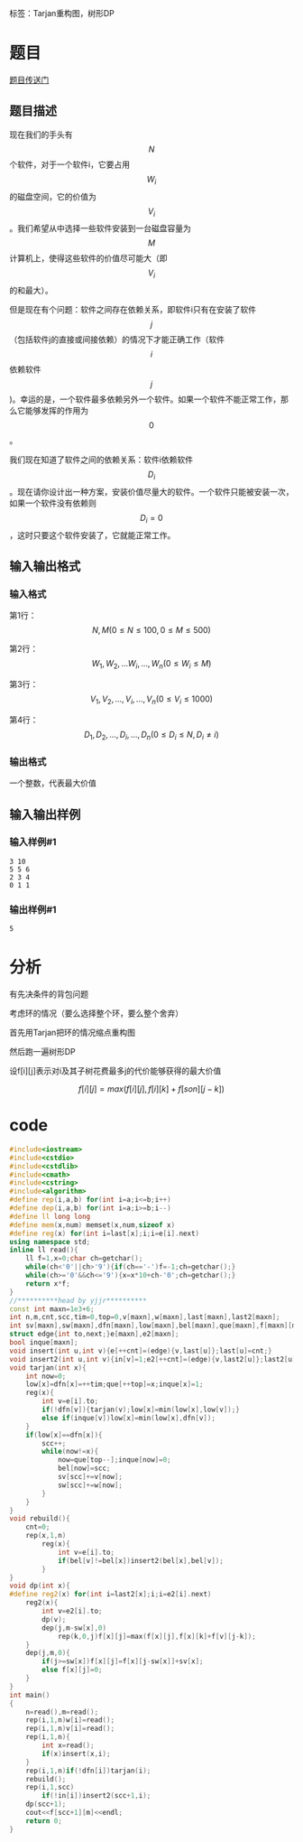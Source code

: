 ﻿---
subtitle: "tarjan重构图后树形DP"
tags: 
 - 图论-tarjan
 - DP-树形
grammar_cjkRuby: true
catalog: true
layout:  post
header-img: "img/header/P71.jpg"
preview-img: "/img/preview/P71.jpg"
---
标签：Tarjan重构图，树形DP

# 题目

[题目传送门](https://www.luogu.org/problemnew/show/P2515)

## 题目描述

现在我们的手头有$$N$$个软件，对于一个软件i，它要占用$$W_i$$的磁盘空间，它的价值为$$V_i$$。我们希望从中选择一些软件安装到一台磁盘容量为$$M$$计算机上，使得这些软件的价值尽可能大（即$$V_i$$的和最大）。

但是现在有个问题：软件之间存在依赖关系，即软件i只有在安装了软件$$j$$（包括软件j的直接或间接依赖）的情况下才能正确工作（软件$$i$$依赖软件$$j$$)。幸运的是，一个软件最多依赖另外一个软件。如果一个软件不能正常工作，那么它能够发挥的作用为$$0$$。


我们现在知道了软件之间的依赖关系：软件i依赖软件$$D_i$$。现在请你设计出一种方案，安装价值尽量大的软件。一个软件只能被安装一次，如果一个软件没有依赖则$$D_i=0$$，这时只要这个软件安装了，它就能正常工作。


## 输入输出格式
### 输入格式

第1行：$$N,M(0\leq N\leq 100, 0\leq M\leq 500)$$

第2行：$$W_1,W_2, ... W_i, ..., W_n (0\leq W_i\leq M)$$

第3行：$$V_1, V_2, ..., V_i, ..., V_n  (0\leq V_i\leq 1000)$$

第4行：$$D_1, D_2, ..., D_i, ..., D_n (0\leq D_i\leq N, D_i≠i)$$


### 输出格式
一个整数，代表最大价值


## 输入输出样例
### 输入样例#1
```
3 10
5 5 6
2 3 4
0 1 1
```
### 输出样例#1
```
5
```

# 分析

有先决条件的背包问题

考虑环的情况（要么选择整个环，要么整个舍弃）

首先用Tarjan把环的情况缩点重构图

然后跑一遍树形DP

设f[i][j]表示对i及其子树花费最多j的代价能够获得的最大价值

$$f[i][j]=max(f[i][j], f[i][k]+f[son][j-k])$$

# code
```cpp
#include<iostream>
#include<cstdio>
#include<cstdlib>
#include<cmath>
#include<cstring>
#include<algorithm>
#define rep(i,a,b) for(int i=a;i<=b;i++)
#define dep(i,a,b) for(int i=a;i>=b;i--)
#define ll long long
#define mem(x,num) memset(x,num,sizeof x)
#define reg(x) for(int i=last[x];i;i=e[i].next)
using namespace std;
inline ll read(){
	ll f=1,x=0;char ch=getchar();
	while(ch<'0'||ch>'9'){if(ch=='-')f=-1;ch=getchar();}
	while(ch>='0'&&ch<='9'){x=x*10+ch-'0';ch=getchar();}
	return x*f;
}
//**********head by yjjr**********
const int maxn=1e3+6;
int n,m,cnt,scc,tim=0,top=0,v[maxn],w[maxn],last[maxn],last2[maxn];
int sv[maxn],sw[maxn],dfn[maxn],low[maxn],bel[maxn],que[maxn],f[maxn][maxn],in[maxn];
struct edge{int to,next;}e[maxn],e2[maxn];
bool inque[maxn];
void insert(int u,int v){e[++cnt]=(edge){v,last[u]};last[u]=cnt;}
void insert2(int u,int v){in[v]=1;e2[++cnt]=(edge){v,last2[u]};last2[u]=cnt;}
void tarjan(int x){
	int now=0;
	low[x]=dfn[x]=++tim;que[++top]=x;inque[x]=1;
	reg(x){
		int v=e[i].to;
		if(!dfn[v]){tarjan(v);low[x]=min(low[x],low[v]);}
		else if(inque[v])low[x]=min(low[x],dfn[v]);
	}
	if(low[x]==dfn[x]){
		scc++;
		while(now!=x){
			now=que[top--];inque[now]=0;
			bel[now]=scc;
			sv[scc]+=v[now];
			sw[scc]+=w[now];
		}
	}
}
void rebuild(){
	cnt=0;
	rep(x,1,n)
		reg(x){
			int v=e[i].to;
			if(bel[v]!=bel[x])insert2(bel[x],bel[v]);
		}
}
void dp(int x){
#define reg2(x) for(int i=last2[x];i;i=e2[i].next) 
	reg2(x){
		int v=e2[i].to;
		dp(v);
		dep(j,m-sw[x],0)
			rep(k,0,j)f[x][j]=max(f[x][j],f[x][k]+f[v][j-k]);
	}
	dep(j,m,0){
		if(j>=sw[x])f[x][j]=f[x][j-sw[x]]+sv[x];
		else f[x][j]=0;
	}
}
int main()
{
	n=read(),m=read();
	rep(i,1,n)w[i]=read();
	rep(i,1,n)v[i]=read();
	rep(i,1,n){
		int x=read();
		if(x)insert(x,i);
	}
	rep(i,1,n)if(!dfn[i])tarjan(i);
	rebuild();
	rep(i,1,scc)
		if(!in[i])insert2(scc+1,i);
	dp(scc+1);
	cout<<f[scc+1][m]<<endl;
	return 0;
}
```
